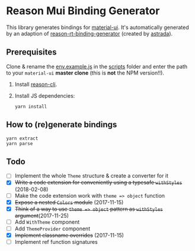 # Reason Mui Binding Generator

This library generates bindings for
[material-ui](https://material-ui-1dab0.firebaseapp.com/). It's automatically generated by an adaption of  [reason-rt-binding-generator](https://github.com/astrada/reason-rt-binding-generator) (created by [astrada](https://github.com/astrada)).

## Prerequisites

Clone & rename the [env.example.js](https://github.com/jsiebern/reason-mui-binding-generator/blob/master/scripts/env.example.js) in the [scripts](https://github.com/jsiebern/reason-mui-binding-generator/tree/master/scripts) folder and enter the path to your `material-ui` **master clone** (this is **not** the NPM version!!).

1. Install
   [reason-cli](https://reasonml.github.io/guide/editor-tools/global-installation#recommended-through-npmyarn).

2. Install JS dependencies:

       yarn install

## How to (re)generate bindings
    yarn extract
    yarn parse
    
## Todo
- [ ] Implement the whole `Theme` structure & create a converter for it
- [x] ~~Write a code extension for conveniently using a typesafe `withStyles`~~ (2018-02-08)
- [ ] Make the code extension work with `theme => object` function
- [x] ~~Expose a nested `Colors` module~~ (2017-11-15)
- [x] ~~Think of a way to use `theme => object` pattern as `withStyles` argument~~(2017-11-25)
- [ ] Add `WithTheme` component
- [ ] Add `ThemeProvider` component
- [x] ~~Implement classname overrides~~ (2017-11-15)
- [ ] Implement ref function signatures
